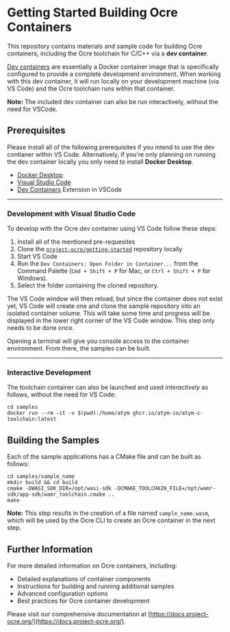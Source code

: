 Getting Started Building Ocre Containers
========================================

This repository contains materials and sample code for building Ocre containers, including the Ocre toolchain for C/C++ via a **dev container**.

[Dev containers](https://code.visualstudio.com/docs/remote/containers-tutorial) are essentially a Docker container image that is specifically configured to provide a complete development environment. When working with this dev container, it will run locally on your development machine (via VS Code) and the Ocre toolchain runs within that container. 

**Note:** The included dev container can also be run interactively, without the need for VSCode.

## Prerequisites

Please install all of the following prerequisites if you intend to use the dev contianer within VS Code. Alternatively, if you're only planning on running the dev container locally you only need to install **Docker Desktop**.

* [Docker Desktop](https://www.docker.com/products/docker-desktop/)
* [Visual Studio Code](https://code.visualstudio.com/)
* [Dev Containers](https://marketplace.visualstudio.com/items?itemName=ms-vscode-remote.remote-containers) Extension in VSCode

---

### Development with Visual Studio Code

To develop with the Ocre dev container using VS Code follow these steps:

1. Install all of the mentioned pre-requesites
2. Clone the [`project-ocre/getting-started`](https://github.com/project-ocre/project-ocre.github.io) repository locally
3. Start VS Code
4. Run the `Dev Containers: Open Folder in Container...` from the Command Palette (`Cmd + Shift + P` for Mac, or `Ctrl + Shift + P` for Windows).
5. Select the folder containing the cloned repository.

The VS Code window will then reload, but since the container does not exist yet, VS Code will create one and clone the sample repository into an isolated container volume. This will take some time and progress will be displayed in the lower right corner of the VS Code window. This step only needs to be done once.

Opening a terminal will give you console access to the container environment. From there, the samples can be built. 

---

### Interactive Development
The toolchain container can also be launched and used *interactively* as follows, without the need for VS Code:
```
cd samples
docker run --rm -it -v $(pwd):/home/atym ghcr.io/atym-io/atym-c-toolchain:latest
```

## Building the Samples

Each of the sample applications has a CMake file and can be built as follows:
```
cd samples/sample_name
mkdir build && cd build
cmake -DWASI_SDK_DIR=/opt/wasi-sdk -DCMAKE_TOOLCHAIN_FILE=/opt/wamr-sdk/app-sdk/wamr_toolchain.cmake ..
make
```

**Note:** This step results in the creation of a file named `sample_name.wasm`, which will be used by the Ocre CLI to create an Ocre container in the next step.

## Further Information

For more detailed information on Ocre containers, including:
- Detailed explanations of container components
- Instructions for building and running additional samples
- Advanced configuration options
- Best practices for Ocre container development

Please visit our comprehensive documentation at [https://docs.project-ocre.org/](https://docs.project-ocre.org/).
